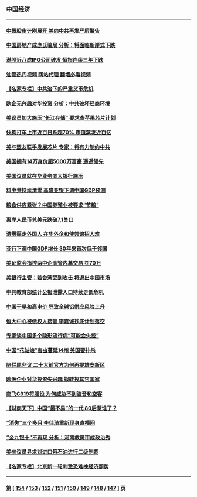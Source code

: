 ### 中国经济
---
#### [中概股审计刚展开 美向中共再发严厉警告](../../pages/ncid283/n13830807.md?09231245) 
#### [中国房地产成庞氏骗局 分析：将面临断崖式下跌](../../pages/ncid283/n13830752.md?09231245) 
#### [港股近八成IPO公司破发 恒指连续三年下跌](../../pages/ncid283/n13830755.md?09231245) 
#### [油管热门视频 网站代理 翻墙必看视频](http://209.222.30.114:81/youtube.html?09231245)
#### [【名家专栏】中共治下的严重货币危机](../../pages/ncid283/n13830462.md?09231245) 
#### [欧企无兴趣对华投资 分析：中共破坏经商环境](../../pages/ncid283/n13830605.md?09231245) 
#### [美议员加大施压“长江存储” 要求查苹果芯片计划](../../pages/ncid283/n13830569.md?09231245) 
#### [快狗打车上市近百日跌超70% 市值蒸发近百亿](../../pages/ncid283/n13830729.md?09231245) 
#### [美与盟友联手发展芯片 专家：将有力制约中共](../../pages/ncid283/n13830450.md?09231245) 
#### [美国拥有14万身价超5000万富豪 遥遥领先](../../pages/ncid283/n13830515.md?09231245) 
#### [美国议员就在华业务向大银行施压](../../pages/ncid283/n13830452.md?09231245) 
#### [料中共持续清零 高盛亚银下调中国GDP预测](../../pages/ncid283/n13830304.md?09231245) 
#### [粮食供应紧张？中国养殖业被要求“节粮”](../../pages/ncid283/n13830088.md?09231245) 
#### [离岸人民币兑美元跌破7.1关口](../../pages/ncid283/n13830040.md?09231245) 
#### [清零逼走外国人 在华外企和使领馆招人难](../../pages/ncid283/n13829979.md?09231245) 
#### [亚行下调中国GDP增长 30年来首次低于邻国](../../pages/ncid283/n13825101.md?09231245) 
#### [美证监会指控两中企高管内幕交易 罚70万](../../pages/ncid283/n13829866.md?09231245) 
#### [美银行主管：若台湾受到攻击 将退出中国市场](../../pages/ncid283/n13829852.md?09231245) 
#### [中共教育部统计公报泄露人口持续走低危机](../../pages/ncid283/n13829463.md?09231245) 
#### [中国干旱和高电价 导致全球铝供应风险上升](../../pages/ncid283/n13829477.md?09231245) 
#### [恒大中心被债权人接管 李嘉诚抄底计划落空](../../pages/ncid283/n13829503.md?09231245) 
#### [专家谈中国多个隐形流行病“可能会失控”](../../pages/ncid283/n13829808.md?09231245) 
#### [中国“花姑娘”害虫蔓延14州 美国要扑杀](../../pages/ncid283/n13829751.md?09231245) 
#### [陷烂尾非议 二十大前官方为何再提雄安新区](../../pages/ncid283/n13829586.md?09231245) 
#### [欧洲企业对华投资失兴趣 拟转投其它国家](../../pages/ncid283/n13829495.md?09231245) 
#### [商飞C919将服役 为何威胁不到波音和空客](../../pages/ncid283/n13829235.md?09231245) 
#### [【财商天下】中国“最不易”的一代 80后惹谁了？](../../pages/ncid283/n13829078.md?09231245) 
#### [“消失”三个多月 李佳琦重新现身直播间](../../pages/ncid283/n13829168.md?09231245) 
#### [“金九银十”不再现 分析：河南救房市成政治秀](../../pages/ncid283/n13828881.md?09231245) 
#### [美参议员寻求对进口俄石油进行二级制裁](../../pages/ncid283/n13829145.md?09231245) 
#### [【名家专栏】北京新一轮刺激恐难挽经济颓势](../../pages/ncid283/n13828954.md?09231245) 

---
#### 第 [ [154](./154.md?09231245) / [153](./153.md?09231245) / [152](./152.md?09231245) / [151](./151.md?09231245) / [150](./150.md?09231245) / [149](./149.md?09231245) / [148](./148.md?09231245) / [147](./147.md?09231245) ] 页
